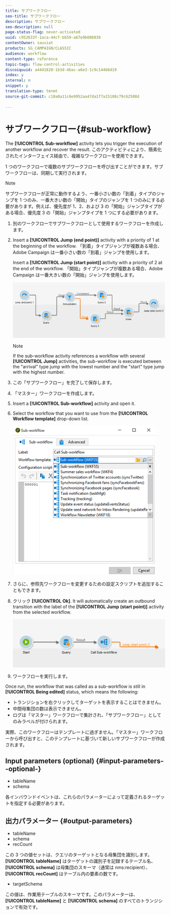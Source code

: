 ```yaml
---
title: サブワークフロー
seo-title: サブワークフロー
description: サブワークフロー
seo-description: null
page-status-flag: never-activated
uuid: c952633f-1aca-44cf-bb50-a67e9b086030
contentOwner: sauviat
products: SG_CAMPAIGN/CLASSIC
audience: workflow
content-type: reference
topic-tags: flow-control-activities
discoiquuid: a4441820-1b3d-4bac-a6e3-1c9c14466d19
index: y
internal: n
snippet: y
translation-type: tm+mt
source-git-commit: c10a0a11c6e9952aa47da1f7a15188c79c62508d

---
```



# サブワークフロー{#sub-workflow}

The **[!UICONTROL Sub-workflow]** activity lets you trigger the execution of another workflow and recover the result. このアクティビティにより、簡素化されたインターフェイス経由で、複雑なワークフローを使用できます。

1 つのワークフローで複数のサブワークフローを呼び出すことができます。サブワークフローは、同期して実行されます。

>[!NOTE]
>
>サブワークフローが正常に動作するよう、一番小さい数の「到着」タイプのジャンプを 1 つのみ、一番大きい数の「開始」タイプのジャンプを 1 つのみにする必要があります。例えば、優先度が 1、2、および 3 の「開始」ジャンプタイプがある場合、優先度 3 の「開始」ジャンプタイプを 1 つにする必要があります。

1. 別のワークフローでサブワークフローとして使用するワークフローを作成します。
1. Insert a **[!UICONTROL Jump (end point)]** activity with a priority of 1 at the beginning of the workflow. 「到着」タイプジャンプが複数ある場合、Adobe Campaign は一番小さい数の「到着」ジャンプを使用します。

   Insert a **[!UICONTROL Jump (start point)]** activity with a priority of 2 at the end of the workflow. 「開始」タイプジャンプが複数ある場合、Adobe Campaign は一番大きい数の「開始」ジャンプを使用します。

   ![](assets/subworkflow_jumps.png)

   >[!NOTE]
   >
   >If the sub-workflow activity references a workflow with several **[!UICONTROL Jump]** activities, the sub-workflow is executed between the &quot;arrival&quot; type jump with the lowest number and the &quot;start&quot; type jump with the highest number.

1. この「サブワークフロー」を完了して保存します。
1. 「マスター」ワークフローを作成します。
1. Insert a **[!UICONTROL Sub-workflow]** activity and open it.
1. Select the workflow that you want to use from the **[!UICONTROL Workflow template]** drop-down list.

   ![](assets/subworkflow_selection.png)

1. さらに、参照先ワークフローを変更するための設定スクリプトを追加することもできます。
1. クリック **[!UICONTROL Ok]**. It will automatically create an outbound transition with the label of the **[!UICONTROL Jump (start point)]** activity from the selected workflow.

   ![](assets/subworkflow_outbound.png)

1. ワークフローを実行します。

Once run, the workflow that was called as a sub-workflow is still in **[!UICONTROL Being edited]** status, which means the following:

* トランジションを右クリックしてターゲットを表示することはできません。
* 中間母集団の数は表示できません。
* ログは「マスター」ワークフローで集計され、「サブワークフロー」としてのみラベルが付けられます。

実際、このワークフローはテンプレートに過ぎません。「マスター」ワークフローから呼び出すと、このテンプレートに基づいて新しいサブワークフローが作成されます。

## Input parameters (optional) {#input-parameters--optional-}

* tableName
* schema

各インバウンドイベントは、これらのパラメーターによって定義されるターゲットを指定する必要があります。

## 出力パラメーター {#output-parameters}

* tableName
* schema
* recCount

この 3 つの値セットは、クエリのターゲットとなる母集団を識別します。**[!UICONTROL tableName]** はターゲットの識別子を記録するテーブル名、**[!UICONTROL schema]** は母集団のスキーマ（通常は nms:recipient）、**[!UICONTROL recCount]** はテーブル内の要素の数です。

* targetSchema

この値は、作業用テーブルのスキーマです。このパラメーターは、**[!UICONTROL tableName]** と **[!UICONTROL schema]** のすべてのトランジションで有効です。
